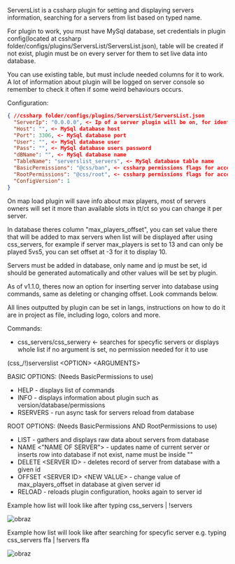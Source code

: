 ServersList is a cssharp plugin for setting and displaying servers information, searching for a servers from list based on typed name.

For plugin to work, you must have MySql database, set credentials in plugin config(located at cssharp folder/configs/plugins/ServersList/ServersList.json), table will be created if not exist, plugin must be on every server for them to set live data into database.

You can use existing table, but must include needed columns for it to work. A lot of information about plugin will be logged on server console so remember to check it often if some weird behaviours occurs.

Configuration:

```json
{ //cssharp folder/configs/plugins/ServersList/ServersList.json
  "ServerIp": "0.0.0.0", <- Ip of a server plugin will be on, for identification purpose
  "Host": "", <- MySql database host
  "Port": 3306, <- MySql database port
  "User": "", <- MySql database user
  "Pass": "", <- MySql database users password
  "dBName": "", <- MySql database name
  "TableName": "serverslist_servers", <- MySql database table name
  "BasicPermissions": "@css/ban", <- cssharp permissions flags for access to basic plugin commands
  "RootPermissions": "@css/root", <- cssharp permissions flags for access to advanced plugin commands, watch out who You give access to
  "ConfigVersion": 1
}
```

On map load plugin will save info about max players, most of servers owners will set it more than available slots in tt/ct so you can change it per server.

In database theres column "max_players_offset", you can set value there that will be added to max servers when list will be displayed after using css_servers, for example if server max_players is set to 13 and can only be played 5vs5, you can set offset at -3 for it to display 10.

Servers must be added in database, only name and ip must be set, id should be generated automatically and other values will be set by plugin.

As of v1.1.0, theres now an option for inserting server into database using commands, same as deleting or changing offset. Look commands below.

All lines outputted by plugin can be set in langs, instructions on how to do it are in project as file, including logo, colors and more.

Commands:

- css_servers/css_serwery <name> <- searches for specyfic servers or displays whole list if no argument is set, no permission needed for it to use
  
(css_/!)serverslist \<OPTION\> \<ARGUMENTS\>

BASIC OPTIONS: (Needs BasicPermissions to use)

-  HELP - displays list of commands
-  INFO - displays information about plugin such as version/database/permissions
-  RSERVERS - run async task for servers reload from database

ROOT OPTIONS: (Needs BasicPermissions AND RootPermissions to use)

-  LIST - gathers and displays raw data about servers from database
-  NAME \<"NAME OF SERVER"\> - updates name of current server or inserts row into database if not exist, name must be inside ""
-  DELETE \<SERVER ID\> - deletes record of server from database with a given id
-  OFFSET \<SERVER ID\> \<NEW VALUE\> - change value of max_players_offset in database at given server id
-  RELOAD - reloads plugin configuration, hooks again to server id

Example how list will look like after typing css_servers | !servers

![obraz](https://github.com/HSMANIA-net/ServersList/assets/37087934/2fba1e0c-2f60-4767-871d-544723d5357c)

Example how list will look like after searching for specyfic server e.g. typing css_servers ffa | !servers ffa

![obraz](https://github.com/HSMANIA-net/ServersList/assets/37087934/94ea79c1-bae9-480e-acee-f1000e7ae0fd)
